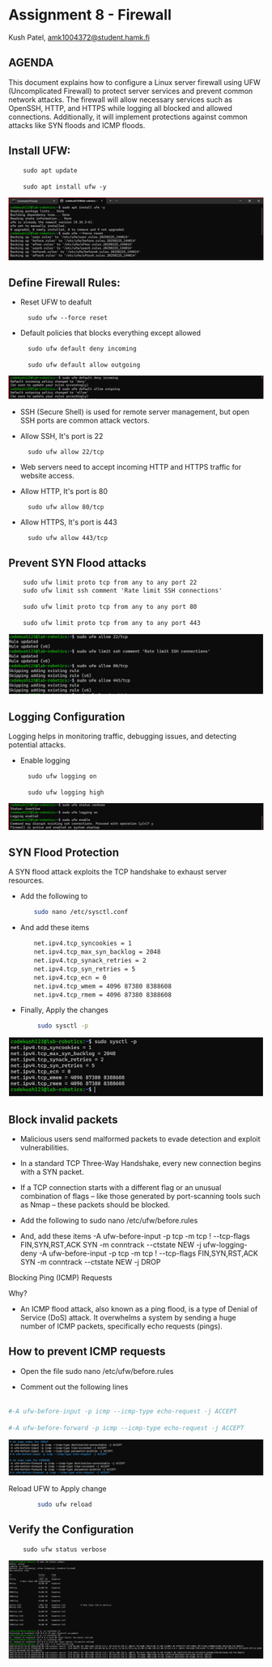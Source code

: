 # Assignment 8 - Firewall
Kush Patel, amk1004372@student.hamk.fi

AGENDA
-
This document explains how to configure a Linux server firewall using UFW (Uncomplicated Firewall) to protect server services and prevent common network attacks. The firewall will allow necessary services such as OpenSSH, HTTP, and HTTPS while logging all blocked and allowed connections. Additionally, it will implement protections against common attacks like SYN floods and ICMP floods.

## Install UFW:

        sudo apt update

        sudo apt install ufw -y

![Install](img/1.png)


## Define Firewall Rules:

- Reset UFW to deafult

        sudo ufw --force reset

- Default policies that blocks everything except allowed 

        sudo ufw default deny incoming

        sudo ufw default allow outgoing

![](img/2.png)

- SSH (Secure Shell) is used for remote server management, but open SSH ports are common attack vectors.
- Allow SSH, It's port is 22

        sudo ufw allow 22/tcp

- Web servers need to accept incoming HTTP and HTTPS traffic for website access.
- Allow HTTP, It's port is 80

        sudo ufw allow 80/tcp

- Allow HTTPS, It's port is 443

        sudo ufw allow 443/tcp


Prevent SYN Flood attacks
-

        sudo ufw limit proto tcp from any to any port 22
        sudo ufw limit ssh comment 'Rate limit SSH connections'

        sudo ufw limit proto tcp from any to any port 80

        sudo ufw limit proto tcp from any to any port 443

![SYN](img/limit.png)


Logging Configuration
-

Logging helps in monitoring traffic, debugging issues, and detecting potential attacks. 
- Enable logging

        sudo ufw logging on

        sudo ufw logging high

![loging](img/5.png)

SYN Flood Protection
-

A SYN flood attack exploits the TCP handshake to exhaust server resources.

- Add the following to
 ```bash
        sudo nano /etc/sysctl.conf
```

- And add these items
 ```bash
        net.ipv4.tcp_syncookies = 1
        net.ipv4.tcp_max_syn_backlog = 2048
        net.ipv4.tcp_synack_retries = 2
        net.ipv4.tcp_syn_retries = 5
        net.ipv4.tcp_ecn = 0
        net.ipv4.tcp_wmem = 4096 87380 8388608
        net.ipv4.tcp_rmem = 4096 87380 8388608
```
- Finally, Apply the changes
```bash
        sudo sysctl -p
```
![changes](img/sysctl.png)


Block invalid packets
-

- Malicious users send malformed packets to evade detection and exploit vulnerabilities.
- In a standard TCP Three-Way Handshake, every new connection begins with a SYN packet.
- If a TCP connection starts with a different flag or an unusual combination of flags – like those generated by port-scanning tools such as Nmap – these packets should be blocked.

- Add the following to
        sudo nano /etc/ufw/before.rules

- And, add these items
        -A ufw-before-input -p tcp -m tcp ! --tcp-flags FIN,SYN,RST,ACK SYN -m conntrack --ctstate NEW -j ufw-logging-deny
        -A ufw-before-input -p tcp -m tcp ! --tcp-flags FIN,SYN,RST,ACK SYN -m conntrack --ctstate NEW -j DROP



Blocking Ping (ICMP) Requests

Why?
- An ICMP flood attack, also known as a ping flood, is a type of Denial of Service (DoS) attack. It overwhelms a system by sending a huge number of ICMP packets, specifically echo requests (pings).

How to prevent ICMP requests
-
- Open the file
        sudo nano /etc/ufw/before.rules

- Comment out the following lines
```bash

#-A ufw-before-input -p icmp --icmp-type echo-request -j ACCEPT

#-A ufw-before-forward -p icmp --icmp-type echo-request -j ACCEPT
``` 
![comment](img/comment.png)

Reload UFW to Apply change
```bash
        sudo ufw reload
```


Verify the Configuration
-
        sudo ufw status verbose

![verify](img/verbose.png)